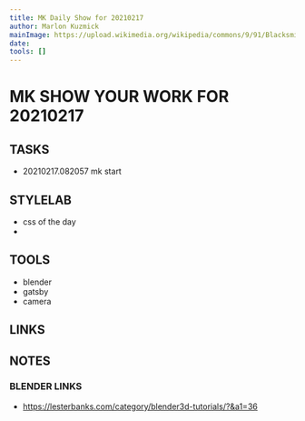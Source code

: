```yaml
---
title: MK Daily Show for 20210217
author: Marlon Kuzmick
mainImage: https://upload.wikimedia.org/wikipedia/commons/9/91/Blacksmith_tools_2.jpg
date: 
tools: []
---
```

# MK SHOW YOUR WORK FOR 20210217

## TASKS

- 20210217.082057 mk start

## STYLELAB

- css of the day
- 

## TOOLS

- blender
- gatsby
- camera

## LINKS


## NOTES

### BLENDER LINKS

- https://lesterbanks.com/category/blender3d-tutorials/?&a1=36


